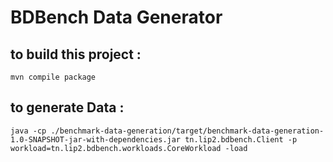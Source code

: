 # BDBench Data Generator

## to build this project :

`mvn compile package`

## to generate Data :

`java -cp ./benchmark-data-generation/target/benchmark-data-generation-1.0-SNAPSHOT-jar-with-dependencies.jar tn.lip2.bdbench.Client -p workload=tn.lip2.bdbench.workloads.CoreWorkload -load`